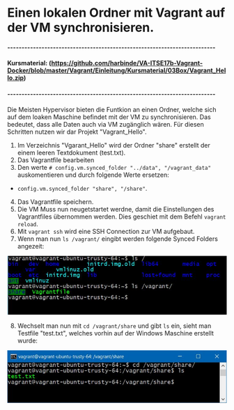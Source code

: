 # Einen lokalen Ordner mit Vagrant auf der VM synchronisieren.
#### -------------------------------------------------------------------------
#### Kursmaterial: (https://github.com/harbinde/VA-ITSE17b-Vagrant-Docker/blob/master/Vagrant/Einleitung/Kursmaterial/03Box/Vagrant_Hello.zip)
#### -------------------------------------------------------------------------

Die Meisten Hypervisor bieten die Funtkion an einen Ordner, welche sich auf dem loaken Maschine befindet mit der VM zu synchronisieren.
Das bedeutet, dass alle Daten auch via VM zugänglich wären. Für diesen Schritten nutzen wir dar Projekt "Vagrant_Hello".

1) Im Verzeichnis "Vgarant_Hello" wird der Ordner "share" erstellt der einem leeren Textdokument (test.txt).
2) Das Vagrantfile bearbeiten
3) Den werte `# config.vm.synced_folder "../data", "/vagrant_data"` auskomentieren und durch folgende Werte ersetzen:
- `config.vm.synced_folder "share", "/share"`.
4) Das Vagrantfile speichern.
5) Die VM Muss nun neugetstartet werdne, damit die Einstellungen des Vagrantfiles übernommen werden. Dies geschiet mit dem Befehl `vagrant reload`.
6) Mit `vagrant ssh` wird eine SSH Connection zur VM aufgebaut.
7) Wenn man nun `ls /vagrant/` eingibt werden folgende Synced Folders angezeit:

![alt text](https://github.com/harbinde/VA-ITSE17b-Vagrant-Docker/blob/master/Vagrant/Einleitung/IMG/vagrant_synced_share.JPG)

8) Wechselt man nun mit `cd /vagrant/share` und gibt `ls` ein, sieht man Testfile "test.txt", welches vorhin auf der Windows Maschine erstellt wurde: 

![alt text](https://github.com/harbinde/VA-ITSE17b-Vagrant-Docker/blob/master/Vagrant/Einleitung/IMG/vagrant_synced_share_textfile.JPG)
